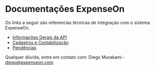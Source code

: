 # Documentações ExpenseOn

Os links a seguir são referencias técnicas de integração com o sistema ExpenseOn.

- [Informações Gerais da API](./General.md)
- [Cadastros e Contabilização](./ERP.md)
- [Pendências](./Pendencies.md)

Qualquer dúvida, entre em contato com: Diego Murakami - <diego@expenseon.com>
